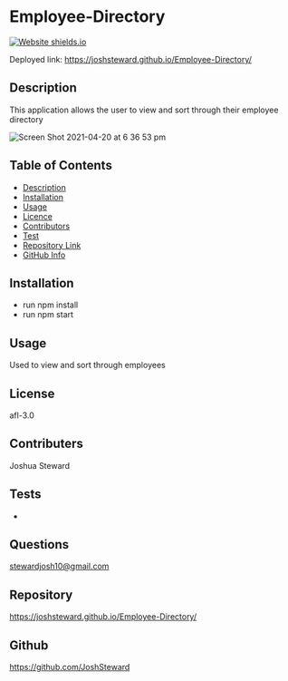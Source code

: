 # Employee-Directory


[![Website shields.io](https://img.shields.io/website-up-down-green-red/http/shields.io.svg)](http://shields.io/)

Deployed link: 
https://joshsteward.github.io/Employee-Directory/

## Description ##

This application allows the user to view and sort through their employee directory  

![Screen Shot 2021-04-20 at 6 36 53 pm](https://user-images.githubusercontent.com/73278132/115365100-69e4b880-a207-11eb-8890-824aa990341b.png)

## Table of Contents 

- [Description](#Description)
- [Installation](#Installation)
- [Usage](#Usage)
- [Licence](#Licence)
- [Contributors](#Contributors)
- [Test](#Test)
- [Repository Link](#Repository)
- [GitHub Info](#GitHub) 

## Installation

 - run npm install
 - run npm start

## Usage 

Used to view and sort through employees 

## License 

afl-3.0

## Contributers 

Joshua Steward

## Tests

- 

## Questions

stewardjosh10@gmail.com

## Repository 

https://joshsteward.github.io/Employee-Directory/
<br>

## Github

https://github.com/JoshSteward
